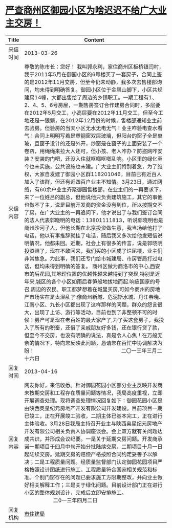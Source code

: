 # [严查商州区御园小区为啥迟迟不给广大业主交房！](http://www.shangluo.gov.cn/zmhd/ldxxxx.jsp?urltype=leadermail.LeaderMailContentUrl&wbtreeid=1112&leadermailid=1677)

| Title |                                                                                                                                                                                                                                                                                                                                                                                                                                                                                                                                                                    Content                                                                                                                                                                                                                                                                                                                                                                                                                                                                                                                                                                    |
|:-----:|-----------------------------------------------------------------------------------------------------------------------------------------------------------------------------------------------------------------------------------------------------------------------------------------------------------------------------------------------------------------------------------------------------------------------------------------------------------------------------------------------------------------------------------------------------------------------------------------------------------------------------------------------------------------------------------------------------------------------------------------------------------------------------------------------------------------------------------------------------------------------------------------------------------------------------------------------------------------------------------------------------------------------------------------------------------------------------------------------------------------------------------------------|
| 来信时间  | 2013-03-26                                                                                                                                                                                                                                                                                                                                                                                                                                                                                                                                                                                                                                                                                                                                                                                                                                                                                                                                                                                                                                                                                                                                    |
| 来信内容  | 尊敬的陈市长：您好！ 我叫郭永利，家住商州区板桥镇闫村，我于2011年5月在御园小区的6号楼买了一套房子，合同上签的是2012年11月交房，但至今仍未动静，我多次去售楼部询问，均未得到明确答复。御园小区位于金凤山脚下，小区共规建房14幢，大都出售给了周边的乡镇职工。一期工程有1、2、4、5、6号房屋，一期售房签订合作建房合同时，多层要在2012年5月交工，小高层要在2012年11月交工，但至今工地还是一狼籍，在2012年12月份的时候，售楼部通知业主前去验房。但验房的当天小区无水无电无气！业主咋验电查水看气！合同上明明写着是塑钢窗双层玻璃，但阳台的窗子全是单玻，且窗子设计的还是外开，纱窗是在窗子的上面安装了一个卷帘，用绳绳来拉大人还可，但小孩、老人咋办？防盗网咋安装？安装的门吧，还没入住就哐啷哐啷乱响。小区里的绿化至今也未实施，公共设施也未建。广大业主们特别着急，为了维权，大家自发建了御园小区群118201046，目前已有近百人加入了该群，但还有近四百户业主不知情。3月23日，通过网络，有60余户业主齐聚御园售楼部，在业主们的一再要求下，来了一位姓吕的副总，但他说他只负责建筑施工，其它的事他也做不了主，说是目前开发商的资金没有到位，所以按期交不了房，在广大业主的一再追问下，他才说出了与我们签订合同的法人代表郭晓明的电话：13801111813，听说郭晓明也是商州沙河子人，但他长期在北京投资做生意，我当场给他打了电话，他以有事推辞就挂了电话，随后我又多次给他发短信说明情况，他都未回。近期，社会上有很多的传言，说是郭晓明投资赔了，现在不敢回来，我们买的小区成了烂尾楼，业主们非常焦急。为此事，我们还专门给市城建局、市房管局打过电话，但均未得到明确的答复。 商州区做为商洛市的中心,西安市的后花园,其地理位置的优越性越来越得到了突现,特别是近年来,城区的各个小区如雨后春笋般地拔地而起.响应国家的号召,周边的农民、职工都梦想着在城里买房,可如今商州的房地产市场实在是太混乱了:像商州新城、危泥斯水城、丹江春晓、江南小区、九长小区都出现了这样那样的问题，群众的怨言很大，出现了上访、游行等活动，目前也到了非整顿不可的时候！房产可是现在老百姓的最大家产了,为了买这套房子，我投入了所有的积畜，还借了亲戚朋友好多钱，还在银行贷了款，但至今不交房，也没有明确的说法，真是令人心焦！在万般无奈的情况下，特向您反映此问题，恳请您在百忙中协调解决为盼！                                                               二〇一三年三月二十六日 |
| 回复时间  | 2013-04-16                                                                                                                                                                                                                                                                                                                                                                                                                                                                                                                                                                                                                                                                                                                                                                                                                                                                                                                                                                                                                                                                                                                                    |
| 回复内容  | 网友你好，来信收悉。针对御园花园小区部分业主反映开发商未按期交房和工程存在质量问题等情况，我局高度重视，立即开展调查处理。现将调查处理情况回复如下：御园花园小区是由陕西奥星纪元房地产开发有限公司开发建设。目前项目一期已竣工，正在开展竣工验收，二期主体已基本完工，正在进行主体验收。3月28日我局主持召开业主与陕西奥星纪元房地产开发有限公司相关负责人协调座谈会。会上双方就有关问题达成共识，并形成会议纪要。一是关于延期交房问题。开发商承诺一期项目于四月中旬开始分批陆续交房，二期项目十月一日起陆续交房。延期交房的赔偿严格按照合同约定妥善予以解决；二是工程质量问题。经质量监督部门认定御园花园项目严格按照设计图纸进行施工，工程质量符合国家相关规范和标准。个别门窗存在的问题已要求施工方限期整改，并向业主做好相关解释工作；三是关于绿化问题。目前设计部门正在进行小区的整体规划设计，完成后立即安排施工。　　　　　　　　　　　　                     二0一三年四月二日                                                                                                                                                                                                                                                                                                                                                                                                                                                                                                                                                                                                                                                                                       |
| 回复机构  | [市住建局](../../category/agencies/市住建局.md)                                                                                                                                                                                                                                                                                                                                                                                                                                                                                                                                                                                                                                                                                                                                                                                                                                                                                                                                                                                                                                                                                                       |